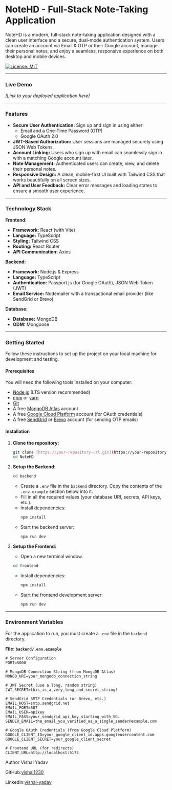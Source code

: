 # NoteHD - Full-Stack Note-Taking Application

NoteHD is a modern, full-stack note-taking application designed with a clean user interface and a secure, dual-mode authentication system. Users can create an account via Email & OTP or their Google account, manage their personal notes, and enjoy a seamless, responsive experience on both desktop and mobile devices.

[![License: MIT](https://img.shields.io/badge/License-MIT-yellow.svg)](https://opensource.org/licenses/MIT)

---

### Live Demo

*[Link to your deployed application here]*


---

### Features

- **Secure User Authentication:** Sign up and sign in using either:
  - Email and a One-Time Password (OTP)
  - Google OAuth 2.0
- **JWT-Based Authorization:** User sessions are managed securely using JSON Web Tokens.
- **Account Linking:** Users who sign up with email can seamlessly sign in with a matching Google account later.
- **Note Management:** Authenticated users can create, view, and delete their personal notes.
- **Responsive Design:** A clean, mobile-first UI built with Tailwind CSS that works beautifully on all screen sizes.
- **API and User Feedback:** Clear error messages and loading states to ensure a smooth user experience.

---

### Technology Stack

**Frontend:**
- **Framework:** React (with Vite)
- **Language:** TypeScript
- **Styling:** Tailwind CSS
- **Routing:** React Router
- **API Communication:** Axios

**Backend:**
- **Framework:** Node.js & Express
- **Language:** TypeScript
- **Authentication:** Passport.js (for Google OAuth), JSON Web Token (JWT)
- **Email Service:** Nodemailer with a transactional email provider (like SendGrid or Brevo)

**Database:**
- **Database:** MongoDB
- **ODM:** Mongoose

---

### Getting Started

Follow these instructions to set up the project on your local machine for development and testing.

#### Prerequisites

You will need the following tools installed on your computer:
- [Node.js](https://nodejs.org/) (LTS version recommended)
- [npm](https://www.npmjs.com/) or [yarn](https://yarnpkg.com/)
- [Git](https://git-scm.com/)
- A free [MongoDB Atlas](https://www.mongodb.com/cloud/atlas) account
- A free [Google Cloud Platform](https://console.cloud.google.com/) account (for OAuth credentials)
- A free [SendGrid](https://sendgrid.com/) or [Brevo](https://brevo.com/) account (for sending OTP emails)

#### Installation

1.  **Clone the repository:**
    ```bash
    git clone [https://your-repository-url.git](https://your-repository-url.git)
    cd NoteHD
    ```

2.  **Setup the Backend:**
    ```bash
    cd backend
    ```
    - Create a `.env` file in the `backend` directory. Copy the contents of the `.env.example` section below into it.
    - Fill in all the required values (your database URI, secrets, API keys, etc.).
    - Install dependencies:
      ```bash
      npm install
      ```
    - Start the backend server:
      ```bash
      npm run dev
      ```

3.  **Setup the Frontend:**
    - Open a new terminal window.
    ```bash
    cd frontend
    ```
    - Install dependencies:
      ```bash
      npm install
      ```
    - Start the frontend development server:
      ```bash
      npm run dev
      ```

---

### Environment Variables

For the application to run, you must create a `.env` file in the `backend` directory.

**File: `backend/.env.example`**
```env
# Server Configuration
PORT=5000

# MongoDB Connection String (from MongoDB Atlas)
MONGO_URI=your_mongodb_connection_string

# JWT Secret (use a long, random string)
JWT_SECRET=this_is_a_very_long_and_secret_string!

# SendGrid SMTP Credentials (or Brevo, etc.)
EMAIL_HOST=smtp.sendgrid.net
EMAIL_PORT=587
EMAIL_USER=apikey
EMAIL_PASS=your_sendgrid_api_key_starting_with_SG.
SENDER_EMAIL=the_email_you_verified_as_a_single_sender@example.com

# Google OAuth Credentials (from Google Cloud Platform)
GOOGLE_CLIENT_ID=your_google_client_id.apps.googleusercontent.com
GOOGLE_CLIENT_SECRET=your_google_client_secret

# Frontend URL (for redirects)
CLIENT_URL=http://localhost:5173
```
Author
Vishal Yadav

GitHub:[vishal1230](https://github.com/vishal1230/)

LinkedIn:[vishal-yadav](https://www.linkedin.com/in/vishal-yadav-35b027281)

